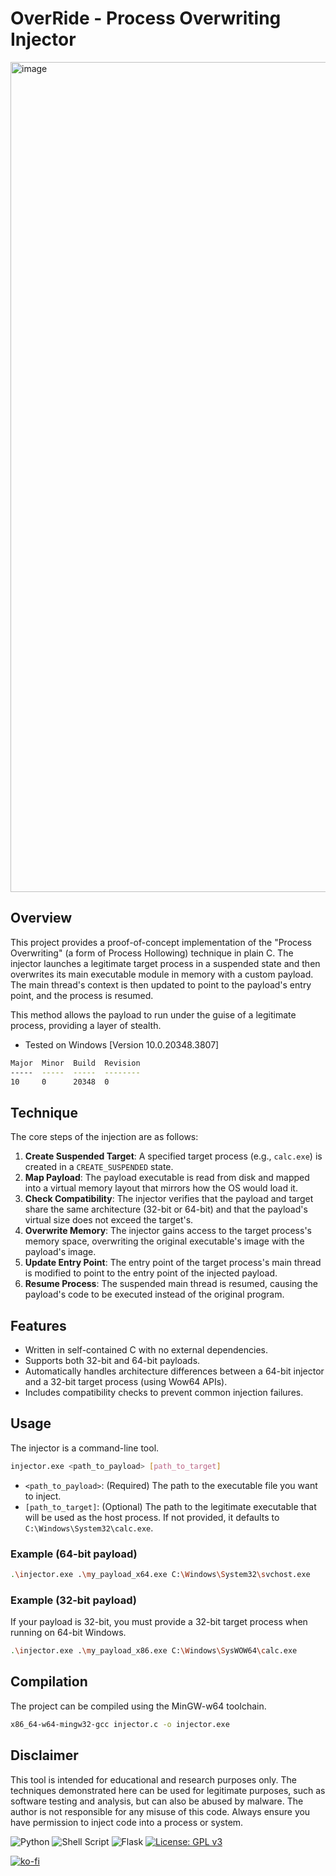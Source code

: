 # OverRide - Process Overwriting Injector

<img width="1328" height="1328" alt="image" src="https://github.com/user-attachments/assets/a7fa47e2-c441-4ee5-b7ca-4dfa397922a8" />


## Overview

This project provides a proof-of-concept implementation of the "Process Overwriting" (a form of Process Hollowing) technique in plain C. The injector launches a legitimate target process in a suspended state and then overwrites its main executable module in memory with a custom payload. The main thread's context is then updated to point to the payload's entry point, and the process is resumed.

This method allows the payload to run under the guise of a legitimate process, providing a layer of stealth.
- Tested on Windows [Version 10.0.20348.3807]

```sh
Major  Minor  Build  Revision
-----  -----  -----  --------
10     0      20348  0   
```

## Technique

The core steps of the injection are as follows:

1.  **Create Suspended Target**: A specified target process (e.g., `calc.exe`) is created in a `CREATE_SUSPENDED` state.
2.  **Map Payload**: The payload executable is read from disk and mapped into a virtual memory layout that mirrors how the OS would load it.
3.  **Check Compatibility**: The injector verifies that the payload and target share the same architecture (32-bit or 64-bit) and that the payload's virtual size does not exceed the target's.
4.  **Overwrite Memory**: The injector gains access to the target process's memory space, overwriting the original executable's image with the payload's image.
5.  **Update Entry Point**: The entry point of the target process's main thread is modified to point to the entry point of the injected payload.
6.  **Resume Process**: The suspended main thread is resumed, causing the payload's code to be executed instead of the original program.

## Features

- Written in self-contained C with no external dependencies.
- Supports both 32-bit and 64-bit payloads.
- Automatically handles architecture differences between a 64-bit injector and a 32-bit target process (using Wow64 APIs).
- Includes compatibility checks to prevent common injection failures.

## Usage

The injector is a command-line tool.

```sh
injector.exe <path_to_payload> [path_to_target]
```

-   `<path_to_payload>`: (Required) The path to the executable file you want to inject.
-   `[path_to_target]`: (Optional) The path to the legitimate executable that will be used as the host process. If not provided, it defaults to `C:\Windows\System32\calc.exe`.

### Example (64-bit payload)

```sh
.\injector.exe .\my_payload_x64.exe C:\Windows\System32\svchost.exe
```

### Example (32-bit payload)

If your payload is 32-bit, you must provide a 32-bit target process when running on 64-bit Windows.

```sh
.\injector.exe .\my_payload_x86.exe C:\Windows\SysWOW64\calc.exe
```

## Compilation

The project can be compiled using the MinGW-w64 toolchain.

```sh
x86_64-w64-mingw32-gcc injector.c -o injector.exe
```

## Disclaimer

This tool is intended for educational and research purposes only. The techniques demonstrated here can be used for legitimate purposes, such as software testing and analysis, but can also be abused by malware. The author is not responsible for any misuse of this code. Always ensure you have permission to inject code into a process or system.


![Python](https://img.shields.io/badge/python-3670A0?style=for-the-badge&logo=python&logoColor=ffdd54) ![Shell Script](https://img.shields.io/badge/shell_script-%23121011.svg?style=for-the-badge&logo=gnu-bash&logoColor=white) ![Flask](https://img.shields.io/badge/flask-%23000.svg?style=for-the-badge&logo=flask&logoColor=white) [![License: GPL v3](https://img.shields.io/badge/License-GPLv3-blue.svg)](https://www.gnu.org/licenses/gpl-3.0)

[![ko-fi](https://ko-fi.com/img/githubbutton_sm.svg)](https://ko-fi.com/Y8Y2Z73AV)
